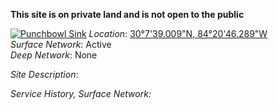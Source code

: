**This site is on private land and is not open to the public**  

[![Punchbowl Sink](http://i.imgur.com/bJpT0zF.jpg)](http://i.imgur.com/bJpT0zF.jpg)
_Location_: [30°7'39.009"N, 84°20'46.289"W](https://www.google.com/maps/place/30%C2%B007'39.0%22N+84%C2%B020'46.3%22W/@30.127751,-84.3464893,293m/data=!3m1!1e3!4m2!3m1!1s0x0:0x0)  
_Surface Network_: Active  
_Deep Network_: None  



_Site Description_:




_Service History, Surface Network:_
